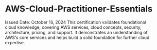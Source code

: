 # AWS-Cloud-Practitioner-Essentials
Issued Date: October 16, 2024 This certification validates foundational cloud knowledge, covering AWS services, cloud concepts, security, architecture, pricing, and support. It demonstrates an understanding of AWS's core services and helps build a solid foundation for further cloud expertise.
